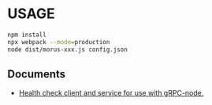 # USAGE

```bash
npm install
npx webpack --mode=production
node dist/morus-xxx.js config.json
```

## Documents

- [Health check client and service for use with gRPC-node.](https://github.com/grpc/grpc-node/tree/master/packages/grpc-health-check)
